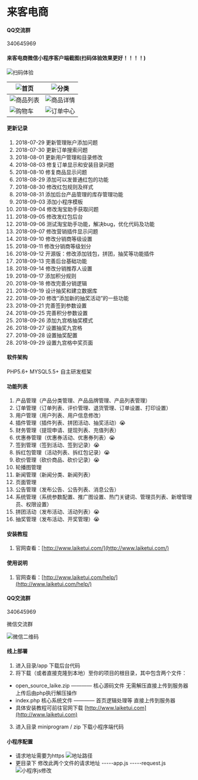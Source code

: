 # 来客电商

#### QQ交流群
340645969

#### 来客电商微信小程序客户端截图(扫码体验效果更好！！！！)

![扫码体验](https://xiaochengxu.laiketui.com/xiaochengxu.jpeg)

![首页](https://xiaochengxu.laiketui.com/duan/LKT/images/auto-orient/20180716172029.jpg)|![分类](https://xiaochengxu.laiketui.com/duan/LKT/images/auto-orient/20180716172012.jpg)
---|---
![商品列表](https://xiaochengxu.laiketui.com/duan/LKT/images/auto-orient/20180716172020.jpg)|![商品详情](https://xiaochengxu.laiketui.com/duan/LKT/images/auto-orient/20180716171938.jpg)
![购物车](https://xiaochengxu.laiketui.com/duan/LKT/images/auto-orient/20180716172005.jpg)|![订单中心](https://xiaochengxu.laiketui.com/duan/LKT/images/auto-orient/20180716171957.jpg)


#### 更新记录
1. 2018-07-29 更新管理账户添加问题
2. 2018-07-30 更新订单搜索问题
3. 2018-08-01 更新用户管理和目录修改
4. 2018-08-03 修复订单显示和安装目录问题
5. 2018-08-10 修复商品显示问题
6. 2018-08-29 添加可以发普通红包的功能
7. 2018-08-30 修改红包规则及样式
8. 2018-08-31 添加后台产品管理的库存管理功能
9. 2018-09-03 添加小程序模板
10. 2018-09-04 修改淘宝助手获取问题
11. 2018-09-05 修改发红包后台
12. 2018-09-06 测试淘宝助手功能，解决bug，优化代码及功能
13. 2018-09-07 修改营销插件显示问题
14. 2018-09-10 修改分销商等级设置
15. 2018-09-11 修改分销商等级划分
16. 2018-09-12 开源版：修改添加钱包，拼团，抽奖等功能插件
17. 2018-09-13 完善后台基础功能
18. 2018-09-14 修改分销推荐人设置
19. 2018-09-17 添加积分规则
20. 2018-09-18 修改完善分销逻辑
21. 2018-09-19 设计抽奖和建立数据库
22. 2018-09-20 修改“添加新的抽奖活动”的一些功能
23. 2018-09-21 完善签到参数设置
24. 2018-09-25 完善积分参数设置
25. 2018-09-26 添加九宫格抽奖模式
26. 2018-09-27 设置抽奖九宫格
27. 2018-09-28 设置抽奖配置
28. 2018-09-29 设置九宫格中奖页面

#### 软件架构
PHP5.6+
MYSQL5.5+
自主研发框架

#### 功能列表 
1. 产品管理（产品分类管理、产品品牌管理、产品列表管理）
2. 订单管理（订单列表、评价管理、退货管理、订单设置、打印设置）
3. 用户管理（用户列表、用户信息修改）
4. 插件管理（插件列表、拼团活动、抽奖活动）:sob: 
5. 财务管理（提现申请、提现列表、充值列表）
6. 优惠券管理（优惠券活动、优惠券列表）:sob:
7. 签到管理（签到活动、签到记录）:sob:
8. 拆红包管理（活动列表、拆红包记录）:sob:
9. 砍价管理（砍价商品、砍价记录）:sob:
10. 轮播图管理
11. 新闻管理（新闻分类、新闻列表）
12. 页面管理
13. 公告管理（发布公告、公告列表、消息公告）
14. 系统管理（系统参数配置、推广图设置、热门关键词、管理员列表、新增管理员、权限设置）
15. 拼团活动（发布活动、活动列表）:sob:
16. 抽奖管理（发布活动、开奖管理）:sob:


#### 安装教程

1. 官网查看：[http://www.laiketui.com/](http://www.laiketui.com/)

#### 使用说明

1. 官网查看：[http://www.laiketui.com/help/](http://www.laiketui.com/help/)

#### QQ交流群
340645969

微信交流群

![微信二维码](https://images.gitee.com/uploads/images/2018/0918/153522_c87bcd4b_1218936.png "微信图片_20180918153701.png")

#### 线上部署
1. 进入目录/app 下载后台代码
2. 将下载（或者直接克隆到本地）至你的项目的根目录，其中包含两个文件：
+ open_source_laike.zip  ———— 核心源码文件 无需解压直接上传到服务器 上传后由php执行解压操作
+ index.php  核心系统文件  ————  首页逻辑处理等 直接上传到服务器
+ 具体安装教程可前往官网下载 [http://www.laiketui.com](http://www.laiketui.com)
3. 进入目录 miniprogram  /  zip 下载小程序端代码


#### 小程序配置

+ 请求地址需要为https
![地址路径](https://lg-8tgp2f4w-1252524862.cos.ap-shanghai.myqcloud.com/20180912101136.png)
+ 更目录下 修改此两个文件的请求地址
-----app.js
-----request.js
![小程序js修改](https://lg-8tgp2f4w-1252524862.cos.ap-shanghai.myqcloud.com/20180912100658.png)
